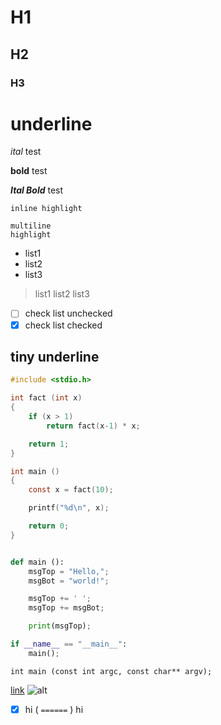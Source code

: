 # H1
## H2
### H3

underline
=========

*ital* test

**bold** test

***Ital Bold*** test

`inline highlight`

```
multiline
highlight
```

 - list1
 - list2
 - list3

 > list1
 > list2
 > list3

 - [ ] check list unchecked
 - [x] check list checked

tiny underline
--------------

```C
#include <stdio.h>

int fact (int x)
{
	if (x > 1)
		return fact(x-1) * x;

	return 1;
}

int main ()
{
	const x = fact(10);

	printf("%d\n", x);

	return 0;
}
```

```python

def main ():
	msgTop = "Hello,";
	msgBot = "world!";

	msgTop += ' ';
	msgTop += msgBot;

	print(msgTop);

if __name__ == "__main__":
	main();

```

`int main (const int argc, const char** argv);`

[link](https://url.com/)
![alt](https://image.com)

- [x] hi ( `======` ) hi
